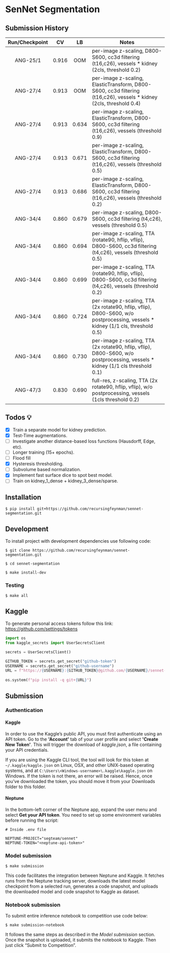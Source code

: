 # SenNet Segmentation

## Submission History

| Run/Checkpoint |   CV  |   LB  | Notes |
|:--------------:|:-----:|:-----:|-------|
|    ANG-25/1    | 0.916 |  OOM  | per-image z-scaling, D800-S600, cc3d filtering (t16,c26), vessels * kidney (2cls, threshold 0.2) |
|    ANG-27/4    | 0.913 |  OOM  | per-image z-scaling, ElasticTransform, D800-S600, cc3d filtering (t16,c26), vessels * kidney  (2cls, threshold 0.4) |
|    ANG-27/4    | 0.913 | 0.634 | per-image z-scaling, ElasticTransform, D800-S600, cc3d filtering (t16,c26), vessels (threshold 0.9) |
|    ANG-27/4    | 0.913 | 0.671 | per-image z-scaling, ElasticTransform, D800-S600, cc3d filtering (t16,c26), vessels (threshold 0.5) |
|    ANG-27/4    | 0.913 | 0.686 | per-image z-scaling, ElasticTransform, D800-S600, cc3d filtering (t16,c26), vessels (threshold 0.2) |
|    ANG-34/4    | 0.860 | 0.679 | per-image z-scaling, D800-S600, cc3d filtering (t4,c26), vessels (threshold 0.5) |
|    ANG-34/4    | 0.860 | 0.694 | per-image z-scaling, TTA (rotate90, hflip, vflip), D800-S600, cc3d filtering (t4,c26), vessels (threshold 0.5) |
|    ANG-34/4    | 0.860 | 0.699 | per-image z-scaling, TTA (rotate90, hflip, vflip), D800-S600, cc3d filtering (t4,c26), vessels (threshold 0.2) |
|    ANG-34/4    | 0.860 | 0.724 | per-image z-scaling, TTA (2x rotate90, hflip, vflip), D800-S600, w/o postprocessing, vessels * kidney (1/1 cls, threshold 0.5) |
|    ANG-34/4    | 0.860 | 0.730 | per-image z-scaling, TTA (2x rotate90, hflip, vflip), D800-S600, w/o postprocessing, vessels * kidney (1/1 cls threshold 0.1) |
|    ANG-47/3    | 0.830 | 0.690 | full-res, z-scaling, TTA (2x rotate90, hflip, vflip), w/o postprocessing, vessels (1cls threshold 0.2) |


## Todos 💡

- [x] Train a separate model for kidney prediction.
- [x] Test-Time augmentations.
- [ ] Investigate another distance-based loss functions (Hausdorff, Edge, etc).
- [ ] Longer training (15+ epochs).
- [ ] Flood fill
- [x] Hysteresis thresholding.
- [ ] Subvolume based normalization.
- [x] Implement fast surface dice to spot best model.
- [ ] Train on kidney_1_dense + kidney_3_dense/sparse.

## Installation

```shell
$ pip install git+https://github.com/recursingfeynman/sennet-segmentation.git
```

## Development

To install project with development dependencies use following code:

```shell
$ git clone https://github.com/recursingfeynman/sennet-segmentation.git

$ cd sennet-segmentation

$ make install-dev
```

### Testing

```shell
$ make all
```

## Kaggle
To generate personal access tokens follow this link: https://github.com/settings/tokens

```python
import os
from kaggle_secrets import UserSecretsClient

secrets = UserSecretsClient()

GITHUB_TOKEN = secrets.get_secret("github-token")
USERNAME = secrets.get_secret("github-username")
URL = f"https://{USERNAME}:{GITHUB_TOKEN}@github.com/{USERNAME}/sennet-segmentation.git"
    
os.system(f"pip install -q git+{URL}")
```

## Submission

### Authentication

#### Kaggle

In order to use the Kaggle’s public API, you must first authenticate using an API token. Go to the **'Account'** tab of your user profile and select **'Create New Token'**. This will trigger the download of *kaggle.json*, a file containing your API credentials.

If you are using the Kaggle CLI tool, the tool will look for this token at `~/.kaggle/kaggle.json` on Linux, OSX, and other UNIX-based operating systems, and at `C:\Users\<Windows-username>\.kaggle\kaggle.json` on Windows. If the token is not there, an error will be raised. Hence, once you’ve downloaded the token, you should move it from your Downloads folder to this folder.

#### Neptune

In the bottom-left corner of the Neptune app, expand the user menu and select **Get your API token**. You need to set up some environment variables before running the script:

```dosini
# Inside .env file

NEPTUNE-PROJECT="segteam/sennet"
NEPTUNE-TOKEN="<neptune-api-token>"
```

### Model submission

```shell
$ make submission
```

This code facilitates the integration between Neptune and Kaggle. It fetches runs from the Neptune tracking server, downloads the latest model checkpoint from a selected run, generates a code snapshot, and uploads the downloaded model and code snapshot to Kaggle as dataset.

### Notebook submission
To submit entire inference notebook to competition use code below: 

```shell
$ make submission-notebook
```

It follows the same steps as described in the *Model submission* section. Once the snapshot is uploaded, it submits the notebook to Kaggle. Then just click “Submit to Competition”.
